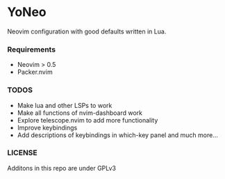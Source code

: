 # YoNeo

Neovim configuration with good defaults written in Lua.

### Requirements
- Neovim > 0.5
- Packer.nvim 

### TODOS
- Make lua and other LSPs to work
- Make all functions of nvim-dashboard work
- Explore telescope.nvim to add more functionality 
- Improve keybindings
- Add descriptions of keybindings in which-key panel
  and much more...

### LICENSE
Additons in this repo are under GPLv3
